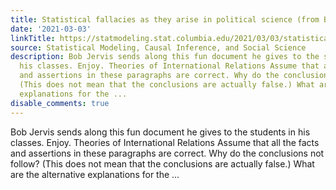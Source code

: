 ```yaml
---
title: Statistical fallacies as they arise in political science (from Bob Jervis)
date: '2021-03-03'
linkTitle: https://statmodeling.stat.columbia.edu/2021/03/03/statistical-fallacies-in-international-relations-from-bob-jervis/
source: Statistical Modeling, Causal Inference, and Social Science
description: Bob Jervis sends along this fun document he gives to the students in
  his classes. Enjoy. Theories of International Relations Assume that all the facts
  and assertions in these paragraphs are correct. Why do the conclusions not follow?
  (This does not mean that the conclusions are actually false.) What are the alternative
  explanations for the ...
disable_comments: true
---
```

Bob Jervis sends along this fun document he gives to the students in his classes. Enjoy. Theories of International Relations Assume that all the facts and assertions in these paragraphs are correct. Why do the conclusions not follow? (This does not mean that the conclusions are actually false.) What are the alternative explanations for the ...